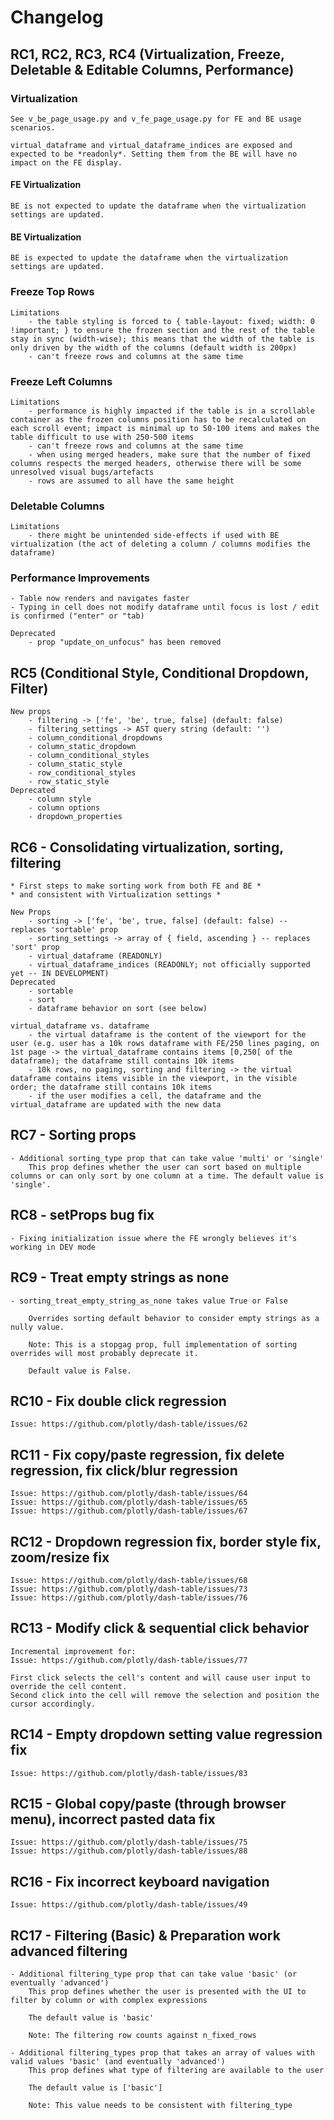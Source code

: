 # Changelog

## RC1, RC2, RC3, RC4 (Virtualization, Freeze, Deletable & Editable Columns, Performance)

### Virtualization

    See v_be_page_usage.py and v_fe_page_usage.py for FE and BE usage scenarios.

    virtual_dataframe and virtual_dataframe_indices are exposed and expected to be *readonly*. Setting them from the BE will have no impact on the FE display.

#### FE Virtualization

    BE is not expected to update the dataframe when the virtualization settings are updated.

#### BE Virtualization

    BE is expected to update the dataframe when the virtualization settings are updated.

### Freeze Top Rows

    Limitations
        - the table styling is forced to { table-layout: fixed; width: 0 !important; } to ensure the frozen section and the rest of the table stay in sync (width-wise); this means that the width of the table is only driven by the width of the columns (default width is 200px)
        - can't freeze rows and columns at the same time

### Freeze Left Columns

    Limitations
        - performance is highly impacted if the table is in a scrollable container as the frozen columns position has to be recalculated on each scroll event; impact is minimal up to 50-100 items and makes the table difficult to use with 250-500 items
        - can't freeze rows and columns at the same time
        - when using merged headers, make sure that the number of fixed columns respects the merged headers, otherwise there will be some unresolved visual bugs/artefacts
        - rows are assumed to all have the same height

### Deletable Columns

    Limitations
        - there might be unintended side-effects if used with BE virtualization (the act of deleting a column / columns modifies the dataframe)

### Performance Improvements

    - Table now renders and navigates faster
    - Typing in cell does not modify dataframe until focus is lost / edit is confirmed ("enter" or "tab)

    Deprecated
        - prop "update_on_unfocus" has been removed

## RC5 (Conditional Style, Conditional Dropdown, Filter)

    New props
        - filtering -> ['fe', 'be', true, false] (default: false)
        - filtering_settings -> AST query string (default: '')
        - column_conditional_dropdowns
        - column_static_dropdown
        - column_conditional_styles
        - column_static_style
        - row_conditional_styles
        - row_static_style
    Deprecated
        - column style
        - column options
        - dropdown_properties

## RC6 - Consolidating virtualization, sorting, filtering

    * First steps to make sorting work from both FE and BE *
    * and consistent with Virtualization settings *

    New Props
        - sorting -> ['fe', 'be', true, false] (default: false) -- replaces 'sortable' prop
        - sorting_settings -> array of { field, ascending } -- replaces 'sort' prop
        - virtual_dataframe (READONLY)
        - virtual_dataframe_indices (READONLY; not officially supported yet -- IN DEVELOPMENT)
    Deprecated
        - sortable
        - sort
        - dataframe behavior on sort (see below)

    virtual_dataframe vs. dataframe
        - the virtual dataframe is the content of the viewport for the user (e.g. user has a 10k rows dataframe with FE/250 lines paging, on 1st page -> the virtual_dataframe contains items [0,250[ of the dataframe); the dataframe still contains 10k items
        - 10k rows, no paging, sorting and filtering -> the virtual dataframe contains items visible in the viewport, in the visible order; the dataframe still contains 10k items
        - if the user modifies a cell, the dataframe and the virtual_dataframe are updated with the new data

## RC7 - Sorting props

    - Additional sorting_type prop that can take value 'multi' or 'single'
        This prop defines whether the user can sort based on multiple columns or can only sort by one column at a time. The default value is 'single'.

## RC8 - setProps bug fix

    - Fixing initialization issue where the FE wrongly believes it's working in DEV mode

## RC9 - Treat empty strings as none

    - sorting_treat_empty_string_as_none takes value True or False

        Overrides sorting default behavior to consider empty strings as a nully value.

        Note: This is a stopgag prop, full implementation of sorting overrides will most probably deprecate it.

        Default value is False.

## RC10 - Fix double click regression

    Issue: https://github.com/plotly/dash-table/issues/62

## RC11 - Fix copy/paste regression, fix delete regression, fix click/blur regression

    Issue: https://github.com/plotly/dash-table/issues/64
    Issue: https://github.com/plotly/dash-table/issues/65
    Issue: https://github.com/plotly/dash-table/issues/67

## RC12 - Dropdown regression fix, border style fix, zoom/resize fix

    Issue: https://github.com/plotly/dash-table/issues/68
    Issue: https://github.com/plotly/dash-table/issues/73
    Issue: https://github.com/plotly/dash-table/issues/76

## RC13 - Modify click & sequential click behavior

    Incremental improvement for:
    Issue: https://github.com/plotly/dash-table/issues/77

    First click selects the cell's content and will cause user input to override the cell content.
    Second click into the cell will remove the selection and position the cursor accordingly.

## RC14 - Empty dropdown setting value regression fix

    Issue: https://github.com/plotly/dash-table/issues/83

## RC15 - Global copy/paste (through browser menu), incorrect pasted data fix

    Issue: https://github.com/plotly/dash-table/issues/75
    Issue: https://github.com/plotly/dash-table/issues/88

## RC16 - Fix incorrect keyboard navigation

    Issue: https://github.com/plotly/dash-table/issues/49

## RC17 - Filtering (Basic) & Preparation work advanced filtering

    - Additional filtering_type prop that can take value 'basic' (or eventually 'advanced')
        This prop defines whether the user is presented with the UI to filter by column or with complex expressions

        The default value is 'basic'

        Note: The filtering row counts against n_fixed_rows

    - Additional filtering_types prop that takes an array of values with valid values 'basic' (and eventually 'advanced')
        This prop defines what type of filtering are available to the user

        The default value is ['basic']

        Note: This value needs to be consistent with filtering_type